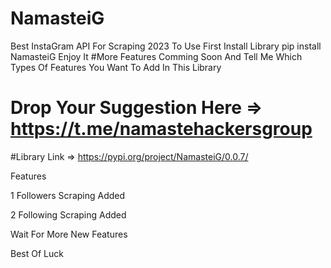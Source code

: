 # NamasteiG
Best InstaGram API For Scraping 2023
To Use First Install Library
pip install NamasteiG
Enjoy It
#More Features Comming Soon And Tell Me Which Types Of Features You Want To Add In This Library
# Drop Your Suggestion Here => https://t.me/namastehackersgroup

#Library Link => https://pypi.org/project/NamasteiG/0.0.7/

Features

1 Followers Scraping Added

2 Following Scraping Added

Wait For More New Features

Best Of Luck
